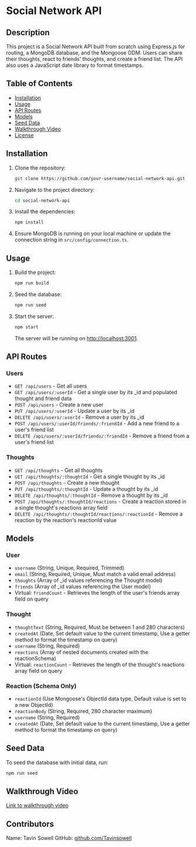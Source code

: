# Social Network API

## Description

This project is a Social Network API built from scratch using Express.js for routing, a MongoDB database, and the Mongoose ODM. Users can share their thoughts, react to friends' thoughts, and create a friend list. The API also uses a JavaScript date library to format timestamps.

## Table of Contents

- [Installation](#installation)
- [Usage](#usage)
- [API Routes](#api-routes)
- [Models](#models)
- [Seed Data](#seed-data)
- [Walkthrough Video](#walkthrough-video)
- [License](#license)

## Installation

1. Clone the repository:
    ```sh
    git clone https://github.com/your-username/social-network-api.git
    ```
2. Navigate to the project directory:
    ```sh
    cd social-network-api
    ```
3. Install the dependencies:
    ```sh
    npm install
    ```
4. Ensure MongoDB is running on your local machine or update the connection string in `src/config/connection.ts`.

## Usage

1. Build the project:
    ```sh
    npm run build
    ```
2. Seed the database:
    ```sh
    npm run seed
    ```
3. Start the server:
    ```sh
    npm start
    ```
    The server will be running on [http://localhost:3001](http://localhost:3001).

## API Routes

### Users

- `GET /api/users` - Get all users
- `GET /api/users/:userId` - Get a single user by its _id and populated thought and friend data
- `POST /api/users` - Create a new user
- `PUT /api/users/:userId` - Update a user by its _id
- `DELETE /api/users/:userId` - Remove a user by its _id
- `POST /api/users/:userId/friends/:friendId` - Add a new friend to a user's friend list
- `DELETE /api/users/:userId/friends/:friendId` - Remove a friend from a user's friend list

### Thoughts

- `GET /api/thoughts` - Get all thoughts
- `GET /api/thoughts/:thoughtId` - Get a single thought by its _id
- `POST /api/thoughts` - Create a new thought
- `PUT /api/thoughts/:thoughtId` - Update a thought by its _id
- `DELETE /api/thoughts/:thoughtId` - Remove a thought by its _id
- `POST /api/thoughts/:thoughtId/reactions` - Create a reaction stored in a single thought's reactions array field
- `DELETE /api/thoughts/:thoughtId/reactions/:reactionId` - Remove a reaction by the reaction's reactionId value

## Models

### User

- `username` (String, Unique, Required, Trimmed)
- `email` (String, Required, Unique, Must match a valid email address)
- `thoughts` (Array of _id values referencing the Thought model)
- `friends` (Array of _id values referencing the User model)
- Virtual: `friendCount` - Retrieves the length of the user's friends array field on query

### Thought

- `thoughtText` (String, Required, Must be between 1 and 280 characters)
- `createdAt` (Date, Set default value to the current timestamp, Use a getter method to format the timestamp on query)
- `username` (String, Required)
- `reactions` (Array of nested documents created with the reactionSchema)
- Virtual: `reactionCount` - Retrieves the length of the thought's reactions array field on query

### Reaction (Schema Only)

- `reactionId` (Use Mongoose's ObjectId data type, Default value is set to a new ObjectId)
- `reactionBody` (String, Required, 280 character maximum)
- `username` (String, Required)
- `createdAt` (Date, Set default value to the current timestamp, Use a getter method to format the timestamp on query)

## Seed Data

To seed the database with initial data, run:
```sh
npm run seed
```

## Walkthrough Video

[Link to walkthrough video](https://drive.google.com/file/d/1RpCS1jBjNWpUH1wtD7frk5oHqP6oEXyb/view?usp=sharing)
## Contributors
Name: Tavin Sowell GitHub: [github.com/Tavinsowell](https://github.com/Tavinsowell)
